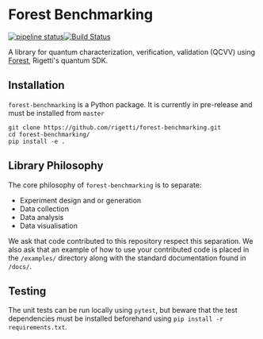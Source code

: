 # Forest Benchmarking

[![pipeline status](https://gitlab.com/rigetti/forest-benchmarking/badges/master/pipeline.svg)](https://gitlab.com/rigetti/forest-benchmarking/commits/master)[![Build Status](https://semaphoreci.com/api/v1/rigetti/forest-benchmarking/branches/master/shields_badge.svg)](https://semaphoreci.com/rigetti/forest-benchmarking)

A library for quantum characterization, verification, validation (QCVV) using 
[Forest](https:/rigetti.com/forest), Rigetti's quantum SDK.

## Installation

`forest-benchmarking` is a Python package.
It is currently in pre-release and must be installed from `master`

    git clone https://github.com/rigetti/forest-benchmarking.git
    cd forest-benchmarking/
    pip install -e .

## Library Philosophy

The core philosophy of `forest-benchmarking` is to separate:

* Experiment design and or generation
* Data collection
* Data analysis
* Data visualisation

We ask that code contributed to this repository respect this separation.
We also ask that an example of how to use your contributed code is placed
in the `/examples/` directory along with the standard documentation found in `/docs/`.

## Testing

The unit tests can be run locally using `pytest`, but beware that the test dependencies
must be installed beforehand using `pip install -r requirements.txt`.
